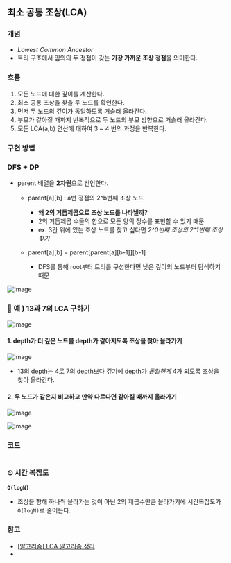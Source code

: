## 최소 공통 조상(LCA)

### 개념
- *Lowest Common Ancestor*
- 트리 구조에서 임의의 두 정점이 갖는 **가장 가까운 조상 정점**을 의미한다.

### 흐름
1. 모든 노드에 대한 깊이를 계산한다.
2. 최소 공통 조상을 찾을 두 노드를 확인한다.
3. 먼저 두 노드의 깊이가 동일하도록 거슬러 올라간다.
4. 부모가 같아질 때까지 반복적으로 두 노드의 부모 방향으로 거슬러 올라간다.
5. 모든 LCA(a,b) 연산에 대하여 3 ~ 4 번의 과정을 반복한다.

### 구현 방법

### DFS + DP
- parent 배열을 **2차원**으로 선언한다.
  - parent[a][b] : a번 정점의 2^b번째 조상 노드
 

    - **왜 2의 거듭제곱으로 조상 노드를 나타낼까?**
    - 2의 거듭제곱 수들의 합으로 모든 양의 정수를 표현할 수 있기 때문
    - ex. 3칸 위에 있는 조상 노드를 찾고 싶다면 *2^0번쨰 조상의 2^1번째 조상 찾기*
  - parent[a][b] = parent[parent[a][b-1]][b-1]
    - DFS를 통해 root부터 트리를 구성한다면 낮은 깊이의 노드부터 탐색하기 때문
       
![image](https://github.com/SeoYeonBae/CS_study/assets/63505110/5b8467dd-c3c9-4168-bc5f-c19d26a750ea)
              
### 🔎 예 ) 13과 7의 LCA 구하기                       
![image](https://github.com/SeoYeonBae/CS_study/assets/63505110/17ffcf7d-bc58-48e1-b573-979b4b1862a2)

#### 1. depth가 더 깊은 노드를 depth가 같아지도록 조상을 찾아 올라가기
![image](https://github.com/SeoYeonBae/CS_study/assets/63505110/7ae6b513-599d-4d7f-99a2-77611ab5a177)
- 13의 depth는 4로 7의 depth보다 깊기에 depth가 *동일하게* 4가 되도록 조상을 찾아 올라간다.

#### 2. 두 노드가 같은지 비교하고 만약 다르다면 같아질 때까지 올라가기
![image](https://github.com/SeoYeonBae/CS_study/assets/63505110/ec2d75d3-e751-4b6b-827f-6441b17f3495)              
           
![image](https://github.com/SeoYeonBae/CS_study/assets/63505110/9440f670-a6dc-4267-9b5c-e08b57d32882)

### 코드
```java

```

### ⏲ 시간 복잡도
**`O(logN)`**
- 조상을 향해 하나씩 올라가는 것이 아닌 2의 제곱수만큼 올라가기에 시간복잡도가 `O(logN)`로 줄어든다.

### 참고
- [[알고리즘] LCA 알고리즘 정리](https://stg0123.github.io/algorithm/29/)
- [](https://4legs-study.tistory.com/121)
